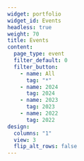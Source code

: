 ```yaml
---
widget: portfolio
widget_id: Events
headless: true
weight: 70
title: Events
content:
  page_type: event
  filter_default: 0
  filter_button:
    - name: All
      tag: "*"
    - name: 2024
      tag: 2024
    - name: 2023
      tag: 2023
    - name: 2022
      tag: 2022
design:
  columns: "1"
  view: 3
  flip_alt_rows: false
---
```

